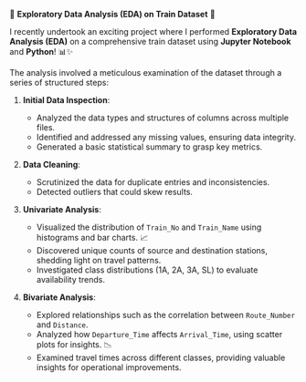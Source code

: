 🚆 **Exploratory Data Analysis (EDA) on Train Dataset** 🚆

I recently undertook an exciting project where I performed **Exploratory Data Analysis (EDA)** on a comprehensive train dataset using **Jupyter Notebook** and **Python**! 📊✨ 

The analysis involved a meticulous examination of the dataset through a series of structured steps:

1. **Initial Data Inspection**: 
   - Analyzed the data types and structures of columns across multiple files.
   - Identified and addressed any missing values, ensuring data integrity.
   - Generated a basic statistical summary to grasp key metrics.

2. **Data Cleaning**: 
   - Scrutinized the data for duplicate entries and inconsistencies.
   - Detected outliers that could skew results.

3. **Univariate Analysis**:
   - Visualized the distribution of `Train_No` and `Train_Name` using histograms and bar charts. 📈
   - Discovered unique counts of source and destination stations, shedding light on travel patterns.
   - Investigated class distributions (1A, 2A, 3A, SL) to evaluate availability trends.

4. **Bivariate Analysis**: 
   - Explored relationships such as the correlation between `Route_Number` and `Distance`.
   - Analyzed how `Departure_Time` affects `Arrival_Time`, using scatter plots for insights. 📉
   - Examined travel times across different classes, providing valuable insights for operational improvements.

